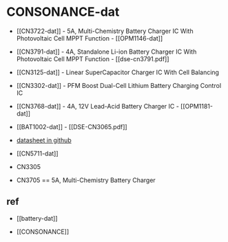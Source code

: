 
# CONSONANCE-dat





- [[CN3722-dat]] - 5A, Multi-Chemistry Battery Charger IC With Photovoltaic Cell MPPT Function - [[OPM1146-dat]]

- [[CN3791-dat]] - 4A, Standalone Li-ion Battery Charger IC With Photovoltaic Cell MPPT Function - [[dse-cn3791.pdf]]

- [[CN3125-dat]] - Linear SuperCapacitor Charger IC With Cell Balancing

- [[CN3302-dat]] - PFM Boost Dual-Cell Lithium Battery Charging Control IC

- [[CN3768-dat]] - 4A, 12V Lead-Acid Battery Charger IC - [[OPM1181-dat]]

- [[BAT1002-dat]] - [[DSE-CN3065.pdf]]

- [datasheet in github](https://github.com/Edragon/Datasheet/tree/master/consonance)  

- [[CN5711-dat]]

- CN3305 
- CN3705 == 5A, Multi-Chemistry Battery Charger



## ref 

- [[battery-dat]]

- [[CONSONANCE]]